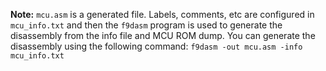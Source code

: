 **Note:** `mcu.asm` is a generated file. Labels, comments, etc are configured in `mcu_info.txt` and then the `f9dasm` program is used to generate the disassembly from the info file and MCU ROM dump. You can generate the disassembly using the following command: `f9dasm -out mcu.asm -info mcu_info.txt`
